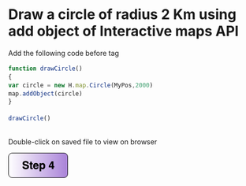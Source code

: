 


# Draw a circle of radius 2 Km using add object of Interactive maps API
Add the following code before </script> tag

```javascript
function drawCircle()
{
var circle = new H.map.Circle(MyPos,2000)
map.addObject(circle)
}

drawCircle()
```
</br> Double-click on saved file to view on browser


[![Foo](img/s4.png)](Step4.md) 

